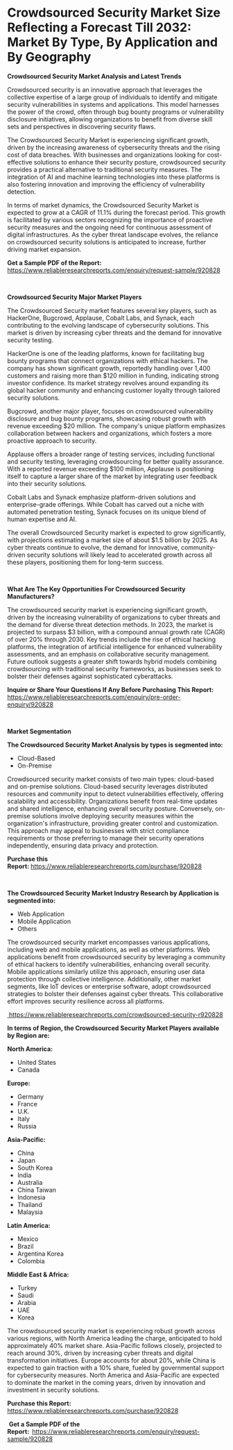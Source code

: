 <p><h1>Crowdsourced Security Market Size Reflecting a Forecast Till 2032: Market By Type, By Application and By Geography</h1></p><p><strong>Crowdsourced Security Market Analysis and Latest Trends</strong></p>
<p><p>Crowdsourced security is an innovative approach that leverages the collective expertise of a large group of individuals to identify and mitigate security vulnerabilities in systems and applications. This model harnesses the power of the crowd, often through bug bounty programs or vulnerability disclosure initiatives, allowing organizations to benefit from diverse skill sets and perspectives in discovering security flaws.</p><p>The Crowdsourced Security Market is experiencing significant growth, driven by the increasing awareness of cybersecurity threats and the rising cost of data breaches. With businesses and organizations looking for cost-effective solutions to enhance their security posture, crowdsourced security provides a practical alternative to traditional security measures. The integration of AI and machine learning technologies into these platforms is also fostering innovation and improving the efficiency of vulnerability detection.</p><p>In terms of market dynamics, the Crowdsourced Security Market is expected to grow at a CAGR of 11.1% during the forecast period. This growth is facilitated by various sectors recognizing the importance of proactive security measures and the ongoing need for continuous assessment of digital infrastructures. As the cyber threat landscape evolves, the reliance on crowdsourced security solutions is anticipated to increase, further driving market expansion.</p></p>
<p><strong>Get a Sample PDF of the Report:&nbsp;</strong> <a href="https://www.reliableresearchreports.com/enquiry/request-sample/920828?utm_campaign=2215&utm_medium=2&utm_source=Github&utm_content=ia&utm_term=18042025&utm_id=crowdsourced-security">https://www.reliableresearchreports.com/enquiry/request-sample/920828</a></p>
<p>&nbsp;</p>
<p><strong>Crowdsourced Security Major Market Players</strong></p>
<p><p>The Crowdsourced Security market features several key players, such as HackerOne, Bugcrowd, Applause, Cobalt Labs, and Synack, each contributing to the evolving landscape of cybersecurity solutions. This market is driven by increasing cyber threats and the demand for innovative security testing.</p><p>HackerOne is one of the leading platforms, known for facilitating bug bounty programs that connect organizations with ethical hackers. The company has shown significant growth, reportedly handling over 1,400 customers and raising more than $120 million in funding, indicating strong investor confidence. Its market strategy revolves around expanding its global hacker community and enhancing customer loyalty through tailored security solutions.</p><p>Bugcrowd, another major player, focuses on crowdsourced vulnerability disclosure and bug bounty programs, showcasing robust growth with revenue exceeding $20 million. The company's unique platform emphasizes collaboration between hackers and organizations, which fosters a more proactive approach to security.</p><p>Applause offers a broader range of testing services, including functional and security testing, leveraging crowdsourcing for better quality assurance. With a reported revenue exceeding $100 million, Applause is positioning itself to capture a larger share of the market by integrating user feedback into their security solutions.</p><p>Cobalt Labs and Synack emphasize platform-driven solutions and enterprise-grade offerings. While Cobalt has carved out a niche with automated penetration testing, Synack focuses on its unique blend of human expertise and AI.</p><p>The overall Crowdsourced Security market is expected to grow significantly, with projections estimating a market size of about $1.5 billion by 2025. As cyber threats continue to evolve, the demand for innovative, community-driven security solutions will likely lead to accelerated growth across all these players, positioning them for long-term success.</p></p>
<p>&nbsp;</p>
<p><strong>What Are The Key Opportunities For Crowdsourced Security Manufacturers?</strong></p>
<p><p>The crowdsourced security market is experiencing significant growth, driven by the increasing vulnerability of organizations to cyber threats and the demand for diverse threat detection methods. In 2023, the market is projected to surpass $3 billion, with a compound annual growth rate (CAGR) of over 20% through 2030. Key trends include the rise of ethical hacking platforms, the integration of artificial intelligence for enhanced vulnerability assessments, and an emphasis on collaborative security management. Future outlook suggests a greater shift towards hybrid models combining crowdsourcing with traditional security frameworks, as businesses seek to bolster their defenses against sophisticated cyberattacks.</p></p>
<p><strong>Inquire or Share Your Questions If Any Before Purchasing This Report:</strong> <a href="https://www.reliableresearchreports.com/enquiry/pre-order-enquiry/920828?utm_campaign=2215&utm_medium=2&utm_source=Github&utm_content=ia&utm_term=18042025&utm_id=crowdsourced-security">https://www.reliableresearchreports.com/enquiry/pre-order-enquiry/920828</a></p>
<p>&nbsp;</p>
<p><strong>Market Segmentation</strong></p>
<p><strong>The Crowdsourced Security Market Analysis by types is segmented into:</strong></p>
<p><ul><li>Cloud-Based</li><li>On-Premise</li></ul></p>
<p><p>Crowdsourced security market consists of two main types: cloud-based and on-premise solutions. Cloud-based security leverages distributed resources and community input to detect vulnerabilities effectively, offering scalability and accessibility. Organizations benefit from real-time updates and shared intelligence, enhancing overall security posture. Conversely, on-premise solutions involve deploying security measures within the organization's infrastructure, providing greater control and customization. This approach may appeal to businesses with strict compliance requirements or those preferring to manage their security operations independently, ensuring data privacy and protection.</p></p>
<p><strong>Purchase this Report:&nbsp;</strong><a href="https://www.reliableresearchreports.com/purchase/920828?utm_campaign=2215&utm_medium=2&utm_source=Github&utm_content=ia&utm_term=18042025&utm_id=crowdsourced-security">https://www.reliableresearchreports.com/purchase/920828</a></p>
<p>&nbsp;</p>
<p><strong>The Crowdsourced Security Market Industry Research by Application is segmented into:</strong></p>
<p><ul><li>Web Application</li><li>Mobile Application</li><li>Others</li></ul></p>
<p><p>The crowdsourced security market encompasses various applications, including web and mobile applications, as well as other platforms. Web applications benefit from crowdsourced security by leveraging a community of ethical hackers to identify vulnerabilities, enhancing overall security. Mobile applications similarly utilize this approach, ensuring user data protection through collective intelligence. Additionally, other market segments, like IoT devices or enterprise software, adopt crowdsourced strategies to bolster their defenses against cyber threats. This collaborative effort improves security resilience across all platforms.</p></p>
<p><a href="https://www.reliableresearchreports.com/crowdsourced-security-r920828?utm_campaign=2215&utm_medium=2&utm_source=Github&utm_content=ia&utm_term=18042025&utm_id=crowdsourced-security">&nbsp;https://www.reliableresearchreports.com/crowdsourced-security-r920828</a></p>
<p><strong>In terms of Region, the Crowdsourced Security Market Players available by Region are:</strong></p>
<p>
    <p> <strong> North America: </strong>
        <ul>
            <li>United States</li>
            <li>Canada</li>
        </ul>
        </p> 
    <p> <strong> Europe: </strong>
        <ul>
            <li>Germany</li>
            <li>France</li>
            <li>U.K.</li>
            <li>Italy</li>
            <li>Russia</li>
        </ul>
        </p> 
    <p> <strong> Asia-Pacific: </strong>
        <ul>
            <li>China</li>
            <li>Japan</li>
            <li>South Korea</li>
            <li>India</li>
            <li>Australia</li>
            <li>China Taiwan</li>
            <li>Indonesia</li>
            <li>Thailand</li>
            <li>Malaysia</li>
        </ul>
        </p> 
    <p> <strong> Latin America: </strong>
        <ul>
            <li>Mexico</li>
            <li>Brazil</li>
            <li>Argentina Korea</li>
            <li>Colombia</li>
        </ul>
        </p> 
    <p> <strong> Middle East & Africa: </strong>
        <ul>
            <li>Turkey</li>
            <li>Saudi</li>
            <li>Arabia</li>
            <li>UAE</li>
            <li>Korea</li>
        </ul>
    </p>
    </p>
<p><p>The crowdsourced security market is experiencing robust growth across various regions, with North America leading the charge, anticipated to hold approximately 40% market share. Asia-Pacific follows closely, projected to reach around 30%, driven by increasing cyber threats and digital transformation initiatives. Europe accounts for about 20%, while China is expected to gain traction with a 10% share, fueled by governmental support for cybersecurity measures. North America and Asia-Pacific are expected to dominate the market in the coming years, driven by innovation and investment in security solutions.</p></p>
<p><strong>Purchase this Report: </strong><a href="https://www.reliableresearchreports.com/purchase/920828?utm_campaign=2215&utm_medium=2&utm_source=Github&utm_content=ia&utm_term=18042025&utm_id=crowdsourced-security">https://www.reliableresearchreports.com/purchase/920828</a></p>
<p>&nbsp;<strong>Get a Sample PDF of the Report:&nbsp;&nbsp;</strong><a href="https://www.reliableresearchreports.com/enquiry/request-sample/920828?utm_campaign=2215&utm_medium=2&utm_source=Github&utm_content=ia&utm_term=18042025&utm_id=crowdsourced-security">https://www.reliableresearchreports.com/enquiry/request-sample/920828</a></p>
<p><strong></strong></p>
<p><p></p><p></p><p></p></p>